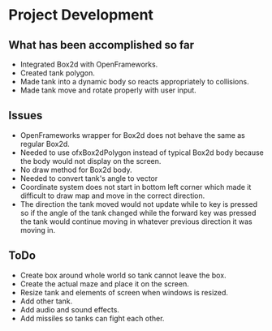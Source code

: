 # Project Development

## What has been accomplished so far
* Integrated Box2d with OpenFrameworks.
* Created tank polygon.
* Made tank into a dynamic body so reacts appropriately to collisions.
* Made tank move and rotate properly with user input.

## Issues
* OpenFrameworks wrapper for Box2d does not behave the same as regular Box2d.
* Needed to use ofxBox2dPolygon instead of typical Box2d body because the body would not display on the screen.
* No draw method for Box2d body.
* Needed to convert tank's angle to vector
* Coordinate system does not start in bottom left corner which made it difficult to draw map and move in the correct direction.
* The direction the tank moved would not update while to key is pressed so if the angle of the tank changed while the forward key was pressed the tank would continue moving in whatever previous direction it was moving in.

## ToDo

* Create box around whole world so tank cannot leave the box.
* Create the actual maze and place it on the screen.
* Resize tank and elements of screen when windows is resized.
* Add other tank.
* Add audio and sound effects.
* Add missiles so tanks can fight each other.
